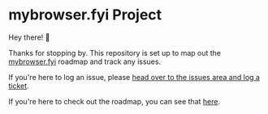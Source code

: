 # mybrowser.fyi Project 

Hey there! 👋

Thanks for stopping by. This repository is set up to map out the [mybrowser.fyi](https://mybrowser.fyi/) roadmap and track any issues. 

If you're here to log an issue, please [head over to the issues area and log a ticket](https://github.com/hankchizljaw/mybrowser.fyi-project/issues).

If you're here to check out the roadmap, you can see that [here](https://github.com/hankchizljaw/mybrowser.fyi-project/projects/1).
